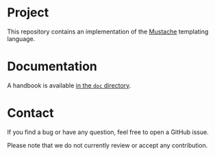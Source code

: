 # Project
This repository contains an implementation of the
[Mustache](https://mustache.github.io/) templating language.

# Documentation
A handbook is available [in the `doc`
directory](https://github.com/exograd/erl-mustache/blob/master/doc/handbook.md).

# Contact
If you find a bug or have any question, feel free to open a GitHub issue.

Please note that we do not currently review or accept any contribution.
